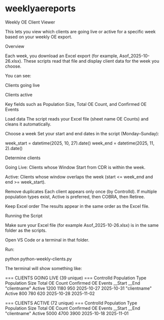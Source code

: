 # weeklyaereports

Weekly OE Client Viewer

This lets you view which clients are going live or active for a specific week based on your weekly OE export.

Overview

Each week, you download an Excel export (for example, Asof_2025-10-26.xlsx).
These scripts read that file and display client data for the week you choose.

You can see:

Clients going live

Clients active

Key fields such as Population Size, Total OE Count, and Confirmed OE Events


Load data
The script reads your Excel file (sheet name OE Counts) and cleans it automatically.

Choose a week
Set your start and end dates in the script (Monday–Sunday):

week_start = datetime(2025, 10, 27).date()
week_end   = datetime(2025, 11, 2).date()


Determine clients

Going Live: Clients whose Window Start from CDR is within the week.

Active: Clients whose window overlaps the week (start <= week_end and end >= week_start).

Remove duplicates
Each client appears only once (by ControlId).
If multiple population types exist, Active is preferred, then COBRA, then Retiree.

Keep Excel order
The results appear in the same order as the Excel file.

Running the Script

Make sure your Excel file (for example Asof_2025-10-26.xlsx) is in the same folder as the scripts.

Open VS Code or a terminal in that folder.

Run:

python python-weekly-clients.py


The terminal will show something like:

=== CLIENTS GOING LIVE (39 unique) ===
 ControlId   Population Type  Population Size  Total OE Count  Confirmed OE Events  __Start      __End
  "clientname"  Active           1200             1180            950                 2025-10-27   2025-10-31
 "clientname"     Active            800              780            620                 2025-10-28   2025-11-02

=== CLIENTS ACTIVE (72 unique) ===
 ControlId   Population Type  Population Size  Total OE Count  Confirmed OE Events  __Start      __End
 "clientname"       Active           5000             4700            3900                2025-10-18   2025-11-01
